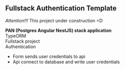 ## Fullstack Authentication Template

*Attention!!!* This project under construction =D

**PAN (Postgres Angular NestJS) stack application**  
TypeORM  
Fullstack project  
Authentication  

- Form sends user credentials to api 
- Api connect to database and write user credentials